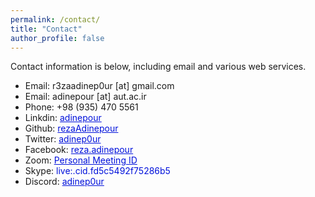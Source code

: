 ```yaml
---
permalink: /contact/
title: "Contact"
author_profile: false
---
```

Contact information is below, including email and various web services.

* Email: r3zaadinep0ur [at] gmail.com
* Email: adinepour [at] aut.ac.ir
* Phone: +98 (935) 470 5561
* Linkdin: <a href="https://www.linkedin.com/in/adinepour" style="color: #0011DB; text-decoration: underline;">adinepour</a>
* Github: <a href="https://github.com/rezaAdinepour" style="color: #0011DB; text-decoration: underline;">rezaAdinepour</a>
* Twitter: <a href="http://tweter.com/adinep0ur" style="color: #0011DB; text-decoration: underline;">adinep0ur</a>
* Facebook: <a href="https://www.facebook.com/reza.adinepour" style="color: #0011DB; text-decoration: underline;">reza.adinepour</a>
* Zoom: <a href="https://us05web.zoom.us/j/7451552911?pwd=0WueBzSTdRbVmBkdSbikMOIeBilz6b.1 " style="color: #0011DB; text-decoration: underline;">Personal Meeting ID</a>
* Skype: <span style="color: #0011DB">live:.cid.fd5c5492f75286b5</span>
* Discord: <a href="https://discord.com/channels/adinep0ur" style="color: #0011DB; text-decoration: underline;">adinep0ur</a>
